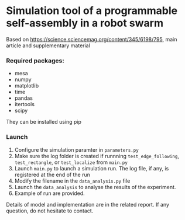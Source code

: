 # Simulation tool of a programmable self-assembly in a robot swarm
Based on https://science.sciencemag.org/content/345/6198/795, main
article and supplementary material

### Required packages:
- mesa
- numpy
- matplotlib
- time
- pandas
- itertools
- scipy

They can be installed using pip

### Launch
1. Configure the simulation paramter in `parameters.py`
2. Make sure the log folder is created if runnning
   `test_edge_following`, `test_rectangle`, or `test_localize` from
   `main.py`
3. Launch `main.py` to launch a simulation run. The log file, if any, is
   registered at the end of the run
4. Modify the filename in the `data_analysis.py` file
5. Launch the `data_analysis` to analyse the results of the experiment.
6. Example of run are provided.

Details of model and implementation are in the related report. If any
question, do not hesitate to contact.


